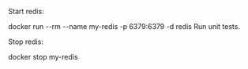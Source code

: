 Start redis:

docker run --rm --name my-redis -p 6379:6379 -d redis
Run unit tests.

Stop redis:

docker stop my-redis